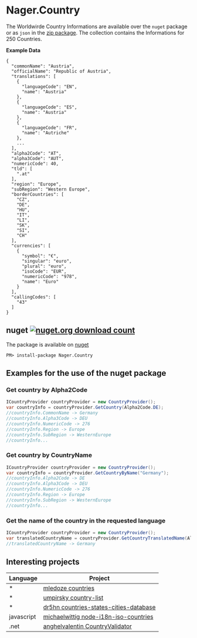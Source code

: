 # Nager.Country

The Worldwirde Country Informations are available over the `nuget` package or as `json` in the [zip package](https://github.com/nager/Nager.Country/releases/latest/download/countries.zip). The collection contains the Informations for 250 Countries.

**Example Data**
```
{
  "commonName": "Austria",
  "officialName": "Republic of Austria",
  "translations": [
    {
      "languageCode": "EN",
      "name": "Austria"
    },
    {
      "languageCode": "ES",
      "name": "Austria"
    },
    {
      "languageCode": "FR",
      "name": "Autriche"
    },
    ...
  ],
  "alpha2Code": "AT",
  "alpha3Code": "AUT",
  "numericCode": 40,
  "tld": [
    ".at"
  ],
  "region": "Europe",
  "subRegion": "Western Europe",
  "borderCountries": [
    "CZ",
    "DE",
    "HU",
    "IT",
    "LI",
    "SK",
    "SI",
    "CH"
  ],
  "currencies": [
    {
      "symbol": "€",
      "singular": "euro",
      "plural": "euro",
      "isoCode": "EUR",
      "numericCode": "978",
      "name": "Euro"
    }
  ],
  "callingCodes": [
    "43"
  ]
}
```

## nuget [![nuget.org download count](https://img.shields.io/nuget/dt/nager.country.svg)](https://www.nuget.org/packages/Nager.Country/)
The package is available on [nuget](https://www.nuget.org/packages/Nager.Country)
```
PM> install-package Nager.Country
```

## Examples for the use of the nuget package

### Get country by Alpha2Code
```cs
ICountryProvider countryProvider = new CountryProvider();
var countryInfo = countryProvider.GetCountry(Alpha2Code.DE);
//countryInfo.CommonName -> Germany
//countryInfo.Alpha3Code -> DEU
//countryInfo.NumericCode -> 276
//countryInfo.Region -> Europe
//countryInfo.SubRegion -> WesternEurope
//countryInfo...
```

### Get country by CountryName
```cs
ICountryProvider countryProvider = new CountryProvider();
var countryInfo = countryProvider.GetCountryByName("Germany");
//countryInfo.Alpha2Code -> DE
//countryInfo.Alpha3Code -> DEU
//countryInfo.NumericCode -> 276
//countryInfo.Region -> Europe
//countryInfo.SubRegion -> WesternEurope
//countryInfo...
```

### Get the name of the country in the requested language
```cs
ICountryProvider countryProvider = new CountryProvider();
var translatedCountryName = countryProvider.GetCountryTranslatedName(Alpha2Code.DE, LanguageCode.EN);
//translatedCountryName -> Germany
```

## Interesting projects

| Language | Project | 
| ------------- | ------------- | 
| * | [mledoze countries](https://github.com/mledoze/countries) |
| * | [umpirsky country-list](https://github.com/umpirsky/country-list) |
| * | [dr5hn countries-states-cities-database](https://github.com/dr5hn/countries-states-cities-database) |
| javascript | [michaelwittig node-i18n-iso-countries](https://github.com/michaelwittig/node-i18n-iso-countries) |
| .net | [anghelvalentin CountryValidator](https://github.com/anghelvalentin/CountryValidator) |
